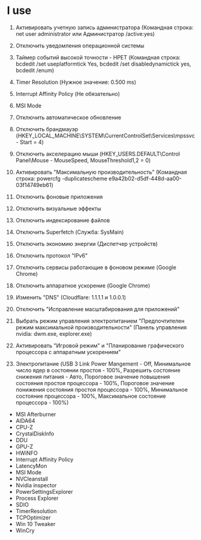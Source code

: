 # I use

1) Активировать учетную запись администратора (Командная строка: net user administrator или Администратор /active:yes)

3) Отключить уведомления операционной системы
4) Таймер событий высокой точности - HPET (Командная строка: bcdedit /set useplatformtick Yes, bcdedit /set disabledynamictick yes, bcdedit /enum)
5) Timer Resolution (Нужное значение: 0.500 ms)
6) Interrupt Affinity Policy (Не обязательно)
7) MSI Mode
8) Отключить автоматическое обновление
9) Отключить брандмауэр (HKEY_LOCAL_MACHINE\SYSTEM\CurrentControlSet\Services\mpssvc - Start = 4)
10) Отключить акселерацию мыши (HKEY_USERS\.DEFAULT\Control Panel\Mouse - MouseSpeed, MouseThreshold1,2 = 0)
11) Активировать "Максимальную производительность" (Командная строка: powercfg -duplicatescheme e9a42b02-d5df-448d-aa00-03f14749eb61)
12) Отключить фоновые приложения
13) Отключить визуальные эффекты
14) Отключить индексирование файлов
15) Отключить Superfetch (Служба: SysMain)
16) Отключить экономию энергии (Диспетчер устройств)
17) Отключить протокол "IPv6"
18) Отключить сервисы работающие в фоновом режиме (Google Chrome)
19) Отключить аппаратное ускорение (Google Chrome)
20) Изменить "DNS" (Cloudflare: 1.1.1.1 и 1.0.0.1)
21) Отключить "Исправление масштабирования для приложений"
22) Выбрать режим управления электропитанием "Предпочтителен режим максимальной производительности" (Панель управления nvidia: dwm.exe, explorer.exe)
23) Активировать "Игровой режим" и "Планирование графического процессора с аппаратным ускорением"
24) Электропитание (USB 3 Link Power Mangement - Off, Минимальное число ядер в состоянии простоя - 100%, Разрешить состояние снижения питания - Авто, 
Пороговое значение повышения состояния простоя процессора - 100%, Пороговое значение понижения состояния простоя процессора - 100%, Минимальное состояние процессора - 100%, 
Максимальное состояние процессора - 100%)

- MSI Afterburner
- AIDA64
- CPU-Z
- CrystalDiskInfo
- DDU
- GPU-Z
- HWiNFO
- Interrupt Affinity Policy
- LatencyMon
- MSI Mode
- NVCleanstall
- Nvidia inspector
- PowerSettingsExplorer
- Process Explorer
- SDIO
- TimerResolution
- TCPOptimizer
- Win 10 Tweaker
- WinCry
